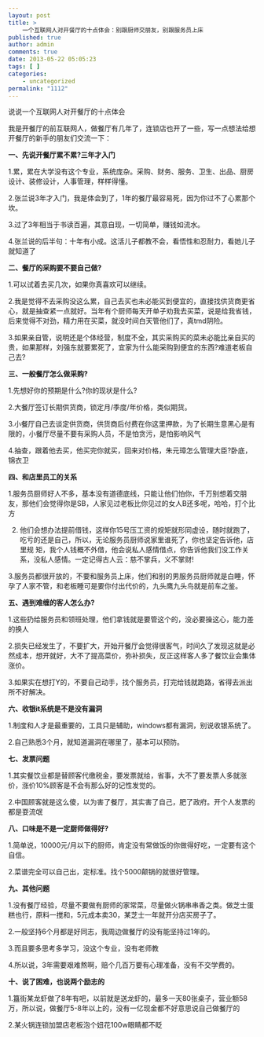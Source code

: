 ```yaml
---
layout: post
title: >
    一个互联网人对开餐厅的十点体会：别跟厨师交朋友，别跟服务员上床
published: true
author: admin
comments: true
date: 2013-05-22 05:05:23
tags: [ ]
categories:
    - uncategorized
permalink: "1112"
---
```

说说一个互联网人对开餐厅的十点体会

我是开餐厅的前互联网人，做餐厅有几年了，连锁店也开了一些，写一点想法给想开餐厅的新手的朋友们交流一下：

**一、先说开餐厅累不累?三年才入门**

1.累，累在大学没有这个专业，系统庞杂。采购、财务、服务、卫生、出品、厨房设计、装修设计，人事管理，样样得懂。

2.张兰说3年才入门，我是体会到了，1年的餐厅最容易死，因为你过不了心累那个坎。

3.过了3年相当于书读百遍，其意自现，一切简单，赚钱如流水。

4.张兰说的后半句：十年有小成。这活儿子都教不会，看悟性和忍耐力，看她儿子就知道了

**二、餐厅的采购要不要自己做?**

1.可以试着去买几次，如果你真喜欢可以继续。

2.我是觉得不去采购没这么累，自己去买也未必能买到便宜的，直接找供货商更省心，就是抽查紧一点就好。当年有个厨师每天开单子劝我去买菜，说是给我省钱，后来觉得不对劲，精力用在买菜，就没时间白天管他们了，真tmd阴险。

3.如果亲自管，说明还是个体经营，制度不全，其实采购买的菜未必能比亲自买的贵，如果那样，刘强东就要累死了，宜家为什么能采购到便宜的东西?难道老板自己去?

**三、一般餐厅怎么做采购?**

1.先想好你的预期是什么?你的现状是什么?

2.大餐厅签订长期供货商，锁定月/季度/年价格，类似期货。

3.小餐厅自己去谈定供货商，供货商后付费在你这里押款，为了长期生意黑心是有限的，小餐厅尽量不要有采购人员，不是怕贪污，是怕影响风气

4.抽查，跟着他去买，他买完你就买，回来对价格，朱元璋怎么管理大臣?卧底，锦衣卫

**四、和店里员工的关系**

1.服务员厨师好人不多，基本没有道德底线，只能让他们怕你，千万别想着交朋友，那他们会觉得你是SB，人家见过老板比你见过的女人B还多呢，哈哈，打个比方

2. 他们会想办法提前借钱，这样你15号压工资的规矩就形同虚设，随时就跑了，吃亏的还是自己，所以，无论服务员厨师说家里谁死了，你也坚定告诉他，店里规 矩，我个人钱概不外借，他会说私人感情借点，你告诉他我们没工作关系，没私人感情。一定记得古人云：慈不掌兵，义不掌财!

3.服务员都很开放的，不要和服务员上床，他们和别的男服务员厨师就是白睡，怀孕了人家不管，和老板睡可是要你付出代价的，九头鹰九头鸟就是前车之鉴。

**五、遇到难缠的客人怎么办?**

1.这些扔给服务员和领班处理，他们拿钱就是要管这个的，没必要操这心，能力差的换人

2.损失已经发生了，不要扩大，开始开餐厅会觉得很客气，时间久了发现这就是必然成本，想开就好，大不了提高菜价，弥补损失，反正这样客人多了餐饮业会集体涨价。

3.如果实在想打Y的，不要自己动手，找个服务员，打完给钱就跑路，省得去派出所不好解决。

**六、收银it系统是不是没有漏洞**

1.制度和人才是最重要的，工具只是辅助，windows都有漏洞，别说收银系统了。

2.自己熟悉3个月，就知道漏洞在哪里了，基本可以预防。

**七、发票问题**

1.其实餐饮业都是替顾客代缴税金，要发票就给，省事，大不了要发票人多就涨价，涨价10%顾客是不会有那么好的记性发觉的。

2.中国顾客就是这么傻，以为害了餐厅，其实害了自己，肥了政府。开个人发票的都是耍流氓

**八、口味是不是一定厨师做得好?**

1.简单说，10000元/月以下的厨师，肯定没有常做饭的你做得好吃，一定要有这个自信。

2.菜谱完全可以自己出，定标准。找个5000颠锅的就很好管理。

**九、其他问题**

1.没有餐厅经验，尽量不要做有厨师的家常菜，尽量做火锅串串香之类。做芝士蛋糕也行，原料一搅和，5元成本卖30，某芝士一年就开分店买房子了。

2.一般坚持6个月都是好同志，我周边做餐厅的没有能坚持过1年的。

3.而且要多思考多学习，没这个专业，没有老师教

4.所以说，3年需要艰难熬啊，赔个几百万要有心理准备，没有不交学费的。

**十、说了困难，也说两个励志的**

1.簋街某龙虾做了8年有吧，以前就是送龙虾的，最多一天80张桌子，营业额58万，所以说，做餐厅5-8年以上的，没有一亿现金都不好意思说自己做餐厅的

2.某火锅连锁加盟店老板泡个妞花100w眼睛都不眨